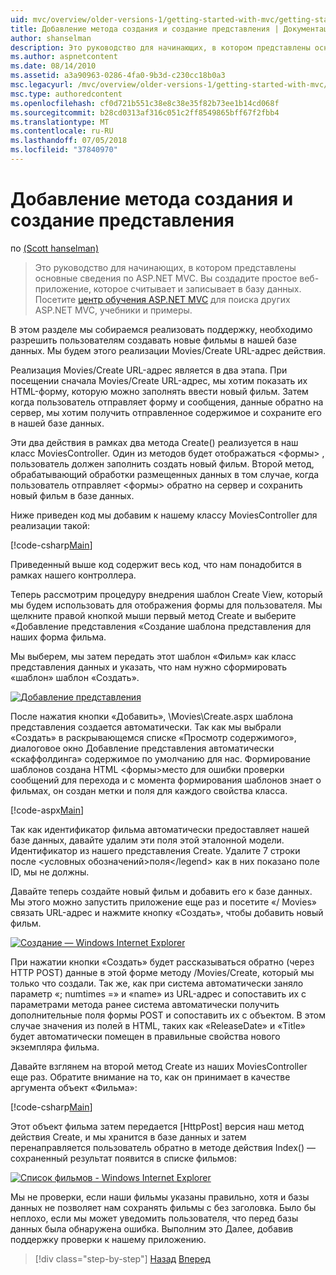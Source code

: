 ```yaml
---
uid: mvc/overview/older-versions-1/getting-started-with-mvc/getting-started-with-mvc-part6
title: Добавление метода создания и создание представления | Документация Майкрософт
author: shanselman
description: Это руководство для начинающих, в котором представлены основные сведения по ASP.NET MVC. Создание простого веб-приложения, которое считывает и записывает в базу данных.
ms.author: aspnetcontent
ms.date: 08/14/2010
ms.assetid: a3a90963-0286-4fa0-9b3d-c230cc18b0a3
msc.legacyurl: /mvc/overview/older-versions-1/getting-started-with-mvc/getting-started-with-mvc-part6
msc.type: authoredcontent
ms.openlocfilehash: cf0d721b551c38e8c38e35f82b73ee1b14cd068f
ms.sourcegitcommit: b28cd0313af316c051c2ff8549865bff67f2fbb4
ms.translationtype: MT
ms.contentlocale: ru-RU
ms.lasthandoff: 07/05/2018
ms.locfileid: "37840970"
---
```

<a name="adding-a-create-method-and-create-view"></a>Добавление метода создания и создание представления
====================
по [(Scott hanselman)](https://github.com/shanselman)

> Это руководство для начинающих, в котором представлены основные сведения по ASP.NET MVC. Вы создадите простое веб-приложение, которое считывает и записывает в базу данных. Посетите [центр обучения ASP.NET MVC](../../../index.md) для поиска других ASP.NET MVC, учебники и примеры.


В этом разделе мы собираемся реализовать поддержку, необходимо разрешить пользователям создавать новые фильмы в нашей базе данных. Мы будем этого реализации Movies/Create URL-адрес действия.

Реализация Movies/Create URL-адрес является в два этапа. При посещении сначала Movies/Create URL-адрес, мы хотим показать их HTML-форму, которую можно заполнять ввести новый фильм. Затем когда пользователь отправляет форму и сообщения, данные обратно на сервер, мы хотим получить отправленное содержимое и сохраните его в нашей базе данных.

Эти два действия в рамках два метода Create() реализуется в наш класс MoviesController. Один из методов будет отображаться &lt;формы&gt; , пользователь должен заполнить создать новый фильм. Второй метод, обрабатывающий обработки размещенных данных в том случае, когда пользователь отправляет &lt;формы&gt; обратно на сервер и сохранить новый фильм в базе данных.

Ниже приведен код мы добавим к нашему классу MoviesController для реализации такой:

[!code-csharp[Main](getting-started-with-mvc-part6/samples/sample1.cs)]

Приведенный выше код содержит весь код, что нам понадобится в рамках нашего контроллера.

Теперь рассмотрим процедуру внедрения шаблон Create View, который мы будем использовать для отображения формы для пользователя. Мы щелкните правой кнопкой мыши первый метод Create и выберите «Добавление представления «Создание шаблона представления для наших форма фильма.

Мы выберем, мы затем передать этот шаблон «Фильм» как класс представления данных и указать, что нам нужно сформировать «шаблон» шаблон «Создать».

[![Добавление представления](getting-started-with-mvc-part6/_static/image2.png)](getting-started-with-mvc-part6/_static/image1.png)

После нажатия кнопки «Добавить», \Movies\Create.aspx шаблона представления создается автоматически. Так как мы выбрали «Создать» в раскрывающемся списке «Просмотр содержимого», диалоговое окно Добавление представления автоматически «скаффолдинга» содержимое по умолчанию для нас. Формирование шаблонов создана HTML &lt;формы&gt;место для ошибки проверки сообщений для перехода и с момента формирования шаблонов знает о фильмах, он создан метки и поля для каждого свойства класса.

[!code-aspx[Main](getting-started-with-mvc-part6/samples/sample2.aspx)]

Так как идентификатор фильма автоматически предоставляет нашей базе данных, давайте удалим эти поля этой эталонной модели. Идентификатор из нашего представления Create. Удалите 7 строки после &lt;условных обозначений&gt;поля&lt;/legend&gt; как в них показано поле ID, мы не должны.

Давайте теперь создайте новый фильм и добавить его к базе данных. Мы этого можно запустить приложение еще раз и посетите «/ Movies» связать URL-адрес и нажмите кнопку «Создать», чтобы добавить новый фильм.

[![Создание — Windows Internet Explorer](getting-started-with-mvc-part6/_static/image4.png)](getting-started-with-mvc-part6/_static/image3.png)

При нажатии кнопки «Создать» будет рассказываться обратно (через HTTP POST) данные в этой форме методу /Movies/Create, который мы только что создали. Так же, как при система автоматически заняло параметр «; numtimes =» и «name» из URL-адрес и сопоставить их с параметрами метода ранее система автоматически получить дополнительные поля формы POST и сопоставить их с объектом. В этом случае значения из полей в HTML, таких как «ReleaseDate» и «Title» будет автоматически помещен в правильные свойства нового экземпляра фильма.

Давайте взглянем на второй метод Create из наших MoviesController еще раз. Обратите внимание на то, как он принимает в качестве аргумента объект «Фильма»:

[!code-csharp[Main](getting-started-with-mvc-part6/samples/sample3.cs)]

Этот объект фильма затем передается [HttpPost] версия наш метод действия Create, и мы хранится в базе данных и затем перенаправляется пользователь обратно в методе действия Index() — сохраненный результат появится в списке фильмов:

[![Список фильмов - Windows Internet Explorer](getting-started-with-mvc-part6/_static/image6.png)](getting-started-with-mvc-part6/_static/image5.png)

Мы не проверки, если наши фильмы указаны правильно, хотя и базы данных не позволяет нам сохранять фильмы с без заголовка. Было бы неплохо, если мы может уведомить пользователя, что перед базы данных была обнаружена ошибка. Выполним это Далее, добавив поддержку проверки к нашему приложению.

> [!div class="step-by-step"]
> [Назад](getting-started-with-mvc-part5.md)
> [Вперед](getting-started-with-mvc-part7.md)
